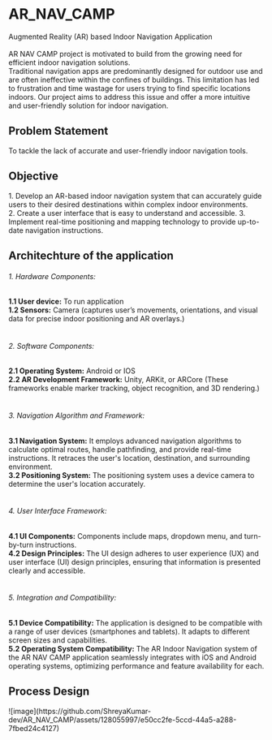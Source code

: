 # AR_NAV_CAMP
Augmented Reality (AR) based Indoor Navigation Application
<br><br>
AR NAV CAMP project is motivated to build from the growing need for efficient indoor navigation solutions.
<br>
Traditional navigation apps are predominantly designed for outdoor use and are often ineffective within the confines of buildings. This limitation has led to frustration and time wastage for users trying to find specific locations indoors. Our project aims to address this issue and offer a more intuitive and user-friendly solution for indoor navigation.
<br>

<h2>Problem Statement</h2>
To tackle the lack of accurate and user-friendly indoor navigation tools.
<br>

<h2>Objective</h2>
1. Develop an AR-based indoor navigation system that can accurately guide users to their desired destinations within complex indoor environments.<br>
2. Create a user interface that is easy to understand and accessible.
3. Implement real-time positioning and mapping technology to provide up-to-date navigation instructions.
<br>

<h2>Architechture of the application</h2>
<h6>1. Hardware Components:</h6>
<b>1.1 User device:</b> To run application <br>
<b>1.2 Sensors:</b> Camera (captures user’s movements, orientations, and visual data for precise indoor positioning and AR overlays.)
<br><br>
<h6>2. Software Components:</h6>
<b>2.1 Operating System:</b> Android or IOS <br>
<b>2.2 AR Development Framework:</b> Unity, ARKit, or ARCore (These frameworks enable marker tracking, object recognition, and 3D rendering.)
<br><br>
<h6>3. Navigation Algorithm and Framework:</h6>
<b>3.1 Navigation System:</b> It employs advanced navigation algorithms to calculate optimal routes, handle pathfinding, and provide real-time instructions. It retraces the user's location, destination, and surrounding environment. <br>
<b>3.2 Positioning System:</b> The positioning system uses a device camera to determine the user's location accurately.
<br><br>
<h6>4. User Interface Framework:</h6>
<b>4.1 UI Components:</b> Components include maps, dropdown menu, and turn-by-turn instructions. <br>
<b>4.2 Design Principles:</b> The UI design adheres to user experience (UX) and user interface (UI) design principles, ensuring that information is presented clearly and accessible.
<br><br>
<h6>5. Integration and Compatibility:</h6>
<b>5.1 Device Compatibility:</b> The application is designed to be compatible with a range of user devices (smartphones and tablets). It adapts to different screen sizes and capabilities. <br>
<b>5.2 Operating System Compatibility:</b> The AR Indoor Navigation system of the AR NAV CAMP application seamlessly integrates with iOS and Android operating systems, optimizing performance and feature availability for each.
<br>

<h2>Process Design</h2>
![image](https://github.com/ShreyaKumar-dev/AR_NAV_CAMP/assets/128055997/e50cc2fe-5ccd-44a5-a288-7fbed24c4127)
